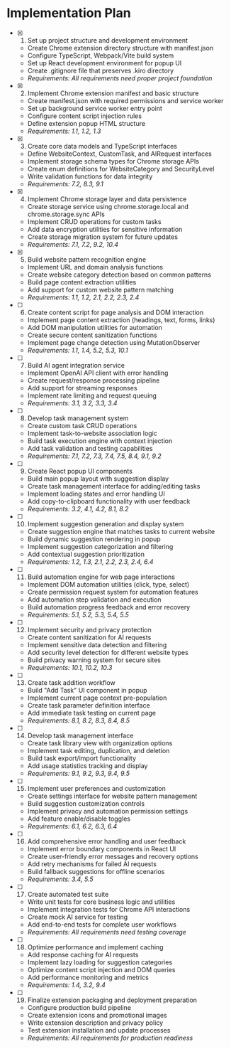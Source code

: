 # Implementation Plan

- [x] 1. Set up project structure and development environment
  - Create Chrome extension directory structure with manifest.json
  - Configure TypeScript, Webpack/Vite build system
  - Set up React development environment for popup UI
  - Create .gitignore file that preserves .kiro directory
  - _Requirements: All requirements need proper project foundation_

- [x] 2. Implement Chrome extension manifest and basic structure
  - Create manifest.json with required permissions and service worker
  - Set up background service worker entry point
  - Configure content script injection rules
  - Define extension popup HTML structure
  - _Requirements: 1.1, 1.2, 1.3_

- [x] 3. Create core data models and TypeScript interfaces
  - Define WebsiteContext, CustomTask, and AIRequest interfaces
  - Implement storage schema types for Chrome storage APIs
  - Create enum definitions for WebsiteCategory and SecurityLevel
  - Write validation functions for data integrity
  - _Requirements: 7.2, 8.3, 9.1_

- [x] 4. Implement Chrome storage layer and data persistence
  - Create storage service using chrome.storage.local and chrome.storage.sync APIs
  - Implement CRUD operations for custom tasks
  - Add data encryption utilities for sensitive information
  - Create storage migration system for future updates
  - _Requirements: 7.1, 7.2, 9.2, 10.4_

- [x] 5. Build website pattern recognition engine
  - Implement URL and domain analysis functions
  - Create website category detection based on common patterns
  - Build page content extraction utilities
  - Add support for custom website pattern matching
  - _Requirements: 1.1, 1.2, 2.1, 2.2, 2.3, 2.4_

- [ ] 6. Create content script for page analysis and DOM interaction
  - Implement page content extraction (headings, text, forms, links)
  - Add DOM manipulation utilities for automation
  - Create secure content sanitization functions
  - Implement page change detection using MutationObserver
  - _Requirements: 1.1, 1.4, 5.2, 5.3, 10.1_

- [ ] 7. Build AI agent integration service
  - Implement OpenAI API client with error handling
  - Create request/response processing pipeline
  - Add support for streaming responses
  - Implement rate limiting and request queuing
  - _Requirements: 3.1, 3.2, 3.3, 3.4_

- [ ] 8. Develop task management system
  - Create custom task CRUD operations
  - Implement task-to-website association logic
  - Build task execution engine with context injection
  - Add task validation and testing capabilities
  - _Requirements: 7.1, 7.2, 7.3, 7.4, 7.5, 8.4, 9.1, 9.2_

- [ ] 9. Create React popup UI components
  - Build main popup layout with suggestion display
  - Create task management interface for adding/editing tasks
  - Implement loading states and error handling UI
  - Add copy-to-clipboard functionality with user feedback
  - _Requirements: 3.2, 4.1, 4.2, 8.1, 8.2_

- [ ] 10. Implement suggestion generation and display system
  - Create suggestion engine that matches tasks to current website
  - Build dynamic suggestion rendering in popup
  - Implement suggestion categorization and filtering
  - Add contextual suggestion prioritization
  - _Requirements: 1.2, 1.3, 2.1, 2.2, 2.3, 2.4, 6.4_

- [ ] 11. Build automation engine for web page interactions
  - Implement DOM automation utilities (click, type, select)
  - Create permission request system for automation features
  - Add automation step validation and execution
  - Build automation progress feedback and error recovery
  - _Requirements: 5.1, 5.2, 5.3, 5.4, 5.5_

- [ ] 12. Implement security and privacy protection
  - Create content sanitization for AI requests
  - Implement sensitive data detection and filtering
  - Add security level detection for different website types
  - Build privacy warning system for secure sites
  - _Requirements: 10.1, 10.2, 10.3_

- [ ] 13. Create task addition workflow
  - Build "Add Task" UI component in popup
  - Implement current page context pre-population
  - Create task parameter definition interface
  - Add immediate task testing on current page
  - _Requirements: 8.1, 8.2, 8.3, 8.4, 8.5_

- [ ] 14. Develop task management interface
  - Create task library view with organization options
  - Implement task editing, duplication, and deletion
  - Build task export/import functionality
  - Add usage statistics tracking and display
  - _Requirements: 9.1, 9.2, 9.3, 9.4, 9.5_

- [ ] 15. Implement user preferences and customization
  - Create settings interface for website pattern management
  - Build suggestion customization controls
  - Implement privacy and automation permission settings
  - Add feature enable/disable toggles
  - _Requirements: 6.1, 6.2, 6.3, 6.4_

- [ ] 16. Add comprehensive error handling and user feedback
  - Implement error boundary components in React UI
  - Create user-friendly error messages and recovery options
  - Add retry mechanisms for failed AI requests
  - Build fallback suggestions for offline scenarios
  - _Requirements: 3.4, 5.5_

- [ ] 17. Create automated test suite
  - Write unit tests for core business logic and utilities
  - Implement integration tests for Chrome API interactions
  - Create mock AI service for testing
  - Add end-to-end tests for complete user workflows
  - _Requirements: All requirements need testing coverage_

- [ ] 18. Optimize performance and implement caching
  - Add response caching for AI requests
  - Implement lazy loading for suggestion categories
  - Optimize content script injection and DOM queries
  - Add performance monitoring and metrics
  - _Requirements: 1.4, 3.2, 9.4_

- [ ] 19. Finalize extension packaging and deployment preparation
  - Configure production build pipeline
  - Create extension icons and promotional images
  - Write extension description and privacy policy
  - Test extension installation and update processes
  - _Requirements: All requirements for production readiness_